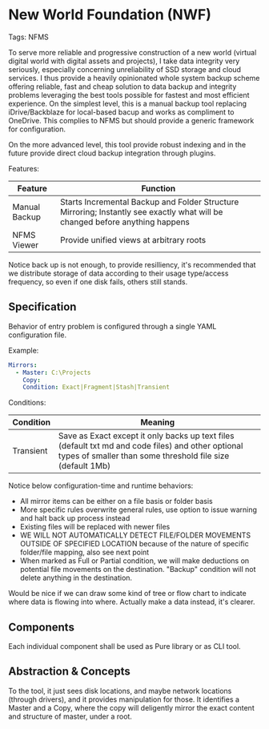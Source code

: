 # New World Foundation (NWF)

Tags: NFMS

To serve more reliable and progressive construction of a new world (virtual digital world with digital assets and projects), I take data integrity very seriously, especially concerning unreliability of SSD storage and cloud services. I thus provide a heavily opinionated whole system backup scheme offering reliable, fast and cheap solution to data backup and integrity problems leveraging the best tools possible for fastest and most efficient experience. On the simplest level, this is a manual backup tool replacing iDrive/Backblaze for local-based bacup and works as compliment to OneDrive. This complies to NFMS but should provide a generic framework for configuration.

On the more advanced level, this tool provide robust indexing and in the future provide direct cloud backup integration through plugins.

Features:

|Feature|Function|
|-|-|
|Manual Backup|Starts Incremental Backup and Folder Structure Mirroring; Instantly see exactly what will be changed before anything happens|
|NFMS Viewer|Provide unified views at arbitrary roots|

Notice back up is not enough, to provide resilliency, it's recommended that we distribute storage of data according to their usage type/access frequency, so even if one disk fails, others still stands.

## Specification

Behavior of entry problem is configured through a single YAML configuration file.

Example:

```yaml
Mirrors:
  - Master: C:\Projects
    Copy: 
    Condition: Exact|Fragment|Stash|Transient
```

Conditions:

|Condition|Meaning|
|-|-|
|Transient|Save as Exact except it only backs up text files (default txt md and code files) and other optional types of smaller than some threshold file size (default 1Mb)|

Notice below configuration-time and runtime behaviors:

- All mirror items can be either on a file basis or folder basis
- More specific rules overwrite general rules, use option to issue warning and halt back up process instead
- Existing files will be replaced with newer files
- WE WILL NOT AUTOMATICALLY DETECT FILE/FOLDER MOVEMENTS OUTSIDE OF SPECIFIED LOCATION because of the nature of specific folder/file mapping, also see next point
- When marked as Full or Partial condition, we will make deductions on potential file movements on the destination. "Backup" condition will not delete anything in the destination.

Would be nice if we can draw some kind of tree or flow chart to indicate where data is flowing into where. Actually make a data instead, it's clearer.

## Components

Each individual component shall be used as Pure library or as CLI tool.

## Abstraction & Concepts

To the tool, it just sees disk locations, and maybe network locations (through drivers), and it provides manipulation for those. It identifies a Master and a Copy, where the copy will deligently mirror the exact content and structure of master, under a root.
